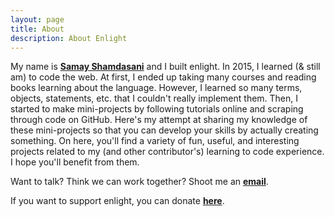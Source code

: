 ```yaml
---
layout: page
title: About
description: About Enlight
---
```


My name is **[Samay Shamdasani](https://shamdasani.org)** and I built enlight. In 2015, I learned (& still am) to code the web. At first, I ended up taking many courses and reading books learning about the language. However, I learned so many terms, objects, statements, etc. that I couldn't really implement them. Then, I started to make mini-projects by following tutorials online and scraping through code on GitHub. Here's my attempt at sharing my knowledge of these mini-projects so that you can develop your skills by actually creating something. On here, you'll find a variety of fun, useful, and interesting projects related to my (and other contributor's) learning to code experience. I hope you'll benefit from them.

Want to talk? Think we can work together? Shoot me an **[email](mailto:hi@shamdasani.org)**. 

If you want to support enlight, you can donate **[here](https://www.paypal.me/shamdasani)**.

